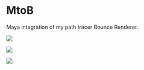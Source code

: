 # MtoB

Maya integration of my path tracer Bounce Renderer.

![](demo/DEMO_MtoB_01_2.gif})

![](demo/RENDER_Attic_orange.png})

![](demo/RENDER_BlueRed_Bunny.png})